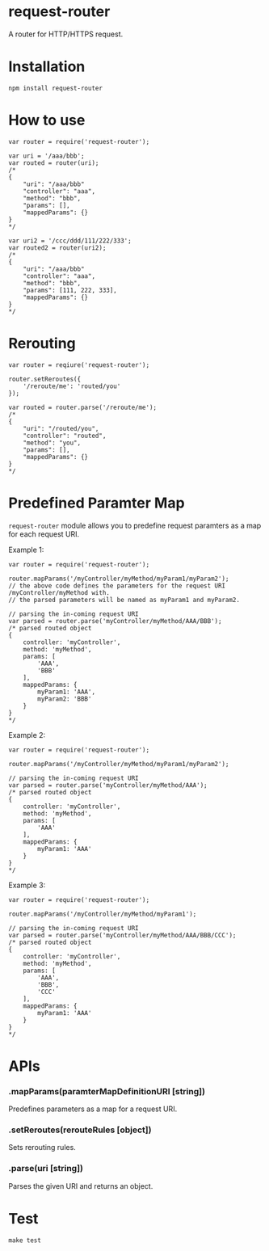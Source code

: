 # request-router

A router for HTTP/HTTPS request.

# Installation

`npm install request-router`

# How to use

```
var router = require('request-router');

var uri = '/aaa/bbb';
var routed = router(uri);
/*
{
    "uri": "/aaa/bbb"
    "controller": "aaa",
    "method": "bbb",
    "params": [],
    "mappedParams": {}
}
*/
```
```
var uri2 = '/ccc/ddd/111/222/333';
var routed2 = router(uri2);
/*
{
    "uri": "/aaa/bbb"
    "controller": "aaa",
    "method": "bbb",
    "params": [111, 222, 333],
    "mappedParams": {}
}
*/
```

# Rerouting

```
var router = reqiure('request-router');

router.setReroutes({
    '/reroute/me': 'routed/you'
});

var routed = router.parse('/reroute/me');
/*
{
    "uri": "/routed/you",
    "controller": "routed",
    "method": "you",
    "params": [],
    "mappedParams": {}
}
*/
```

# Predefined Paramter Map

`request-router` module allows you to predefine request paramters as a map for each request URI.

Example 1:

```
var router = require('request-router');

router.mapParams('/myController/myMethod/myParam1/myParam2');
// the above code defines the parameters for the request URI /myController/myMethod with.
// the parsed parameters will be named as myParam1 and myParam2.

// parsing the in-coming request URI
var parsed = router.parse('myController/myMethod/AAA/BBB');
/* parsed routed object
{
	controller: 'myController',
	method: 'myMethod',
	params: [
		'AAA',
		'BBB'
	],
	mappedParams: {
		myParam1: 'AAA',
		myParam2: 'BBB'
	}
}
*/
```

Example 2:

```
var router = require('request-router');

router.mapParams('/myController/myMethod/myParam1/myParam2');

// parsing the in-coming request URI
var parsed = router.parse('myController/myMethod/AAA');
/* parsed routed object
{
	controller: 'myController',
	method: 'myMethod',
	params: [
		'AAA'
	],
	mappedParams: {
		myParam1: 'AAA'
	}
}
*/
```

Example 3:

```
var router = require('request-router');

router.mapParams('/myController/myMethod/myParam1');

// parsing the in-coming request URI
var parsed = router.parse('myController/myMethod/AAA/BBB/CCC');
/* parsed routed object
{
	controller: 'myController',
	method: 'myMethod',
	params: [
		'AAA',
		'BBB',
		'CCC'
	],
	mappedParams: {
		myParam1: 'AAA'
	}
}
*/
```

# APIs

### .mapParams(paramterMapDefinitionURI [string])

Predefines parameters as a map for a request URI.

### .setReroutes(rerouteRules [object])

Sets rerouting rules.

### .parse(uri [string])

Parses the given URI and returns an object.

# Test

`make test`
